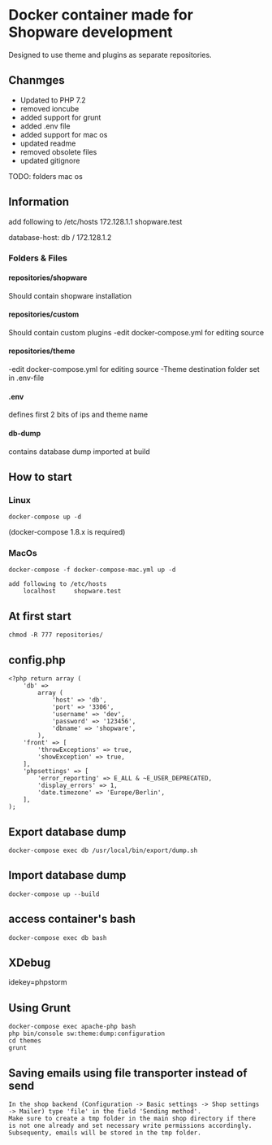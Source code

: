 # Docker container made for Shopware development

Designed to use theme and plugins as separate repositories.

## Chanmges
* Updated to PHP 7.2
* removed ioncube
* added support for grunt
* added .env file
* added support for mac os
* updated readme
* removed obsolete files
* updated gitignore

TODO: 
folders
mac os

## Information
add following to /etc/hosts
    172.128.1.1      shopware.test    

database-host: db / 172.128.1.2

### Folders & Files
#### repositories/shopware
Should contain shopware installation

#### repositories/custom
Should contain custom plugins 
-edit docker-compose.yml for editing source

#### repositories/theme
-edit docker-compose.yml for editing source
-Theme destination folder set in .env-file

#### .env
defines first 2 bits of ips and theme name

#### db-dump
contains database dump imported at build

## How to start
### Linux
    docker-compose up -d
(docker-compose 1.8.x is required)

### MacOs    
    docker-compose -f docker-compose-mac.yml up -d
    
    add following to /etc/hosts
        localhost     shopware.test


## At first start
    chmod -R 777 repositories/

## config.php
    <?php return array (
        'db' =>
            array (
                'host' => 'db',
                'port' => '3306',
                'username' => 'dev',
                'password' => '123456',
                'dbname' => 'shopware',
            ),
        'front' => [
            'throwExceptions' => true,
            'showException' => true,
        ],
        'phpsettings' => [
            'error_reporting' => E_ALL & ~E_USER_DEPRECATED,
            'display_errors' => 1,
            'date.timezone' => 'Europe/Berlin',
        ],
    );

## Export database dump
    docker-compose exec db /usr/local/bin/export/dump.sh
    
## Import database dump  
    docker-compose up --build  

## access container's bash
    docker-compose exec db bash
    
## XDebug
idekey=phpstorm

## Using Grunt
    docker-compose exec apache-php bash
    php bin/console sw:theme:dump:configuration
    cd themes
    grunt
    
## Saving emails using file transporter instead of send
    In the shop backend (Configuration -> Basic settings -> Shop settings -> Mailer) type 'file' in the field 'Sending method'.
    Make sure to create a tmp folder in the main shop directory if there is not one already and set necessary write permissions accordingly.
    Subsequenty, emails will be stored in the tmp folder.